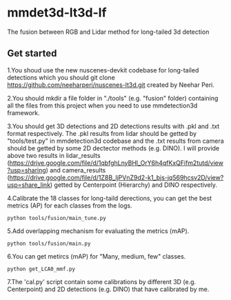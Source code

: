 # mmdet3d-lt3d-lf
The fusion between RGB and Lidar method for long-tailed 3d detection

## Get started
1.You shoud use the new nuscenes-devkit codebase for long-tailed detections which you should git clone https://github.com/neeharperi/nuscenes-lt3d.git created by Neehar Peri.

2.You should mkdir a file folder in  "./tools" (e.g. "fusion" folder) containing all the files from this project when you need to use mmdetection3d framework.

3.You should get 3D detections and 2D detections results with .pkl and .txt format respectively. The .pkl results from lidar should be getted by "tools/test.py" in mmdetection3d codebase and the .txt results from camera should be getted by some 2D dectector methods (e.g. DINO). I will provide above two results in lidar_results (https://drive.google.com/file/d/1qbfghLnyBHl_OrY6h4qfKxQFifm2tutd/view?usp=sharing) and camera_results (https://drive.google.com/file/d/1Z8B_ljPVnZ9d2-k1_bjs-jq569hcsv2D/view?usp=share_link) getted by Centerpoint (Hierarchy) and DINO respectively.


4.Calibrate the 18 classes for long-taild derections, you can get the best metrics (AP) for each classes from the logs.

```shell
python tools/fusion/main_tune.py

```

5.Add overlapping mechanism for evaluating the metrics (mAP).

```shell
python tools/fusion/main.py
```

6.You can get metircs (mAP) for "Many, medium, few" classes.

```shell
python get_LCA0_mmf.py
```

7.The 'cal.py' script contain some calibrations by different 3D (e.g. Centerpoint) and 2D detections (e.g. DINO) that have calibrated by me.